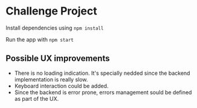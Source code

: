 # Challenge Project

Install dependencies using ```npm install```

Run the app with ```npm start```

## Possible UX improvements

- There is no loading indication. It's specially nedded since the backend implementation is really slow.
- Keyboard interaction could be added.
- Since the backend is error prone, errors management sould be defined as part of the UX.
